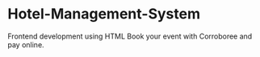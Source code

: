 # Hotel-Management-System
Frontend development using HTML
Book your event with Corroboree and pay online.
